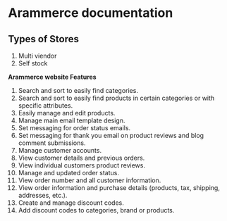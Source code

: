 # Arammerce documentation #

## Types of Stores ##

1. Multi viendor 
2. Self stock 

**Arammerce website Features** 

1. Search and sort to easily find categories.
2. Search and sort to easily find products in certain categories or with specific attributes.
3. Easily manage and edit products.
4. Manage main email template design.
5. Set messaging for order status emails.
6. Set messaging for thank you email on product reviews and blog comment submissions.
7. Manage customer accounts.
8. View customer details and previous orders.
9. View individual customers product reviews.
10. Manage and updated order status.
11. View order number and all customer information.
12. View order information and purchase details (products, tax, shipping, addresses, etc.).
13. Create and manage discount codes.
14. Add discount codes to categories, brand or products.
